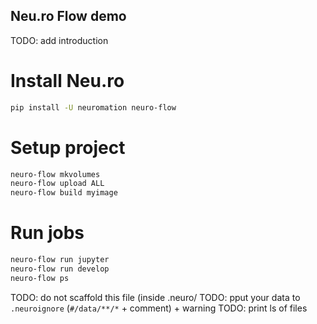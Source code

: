 ## Neu.ro Flow demo

TODO: add introduction


# Install Neu.ro
```bash
pip install -U neuromation neuro-flow
```

# Setup project

```bash
neuro-flow mkvolumes
neuro-flow upload ALL
neuro-flow build myimage
```

# Run jobs

```bash
neuro-flow run jupyter
neuro-flow run develop
neuro-flow ps
```


TODO: do not scaffold this file (inside .neuro/
TODO: pput your data to `.neuroignore` (`#/data/**/*` + comment) + warning
TODO: print ls of files
